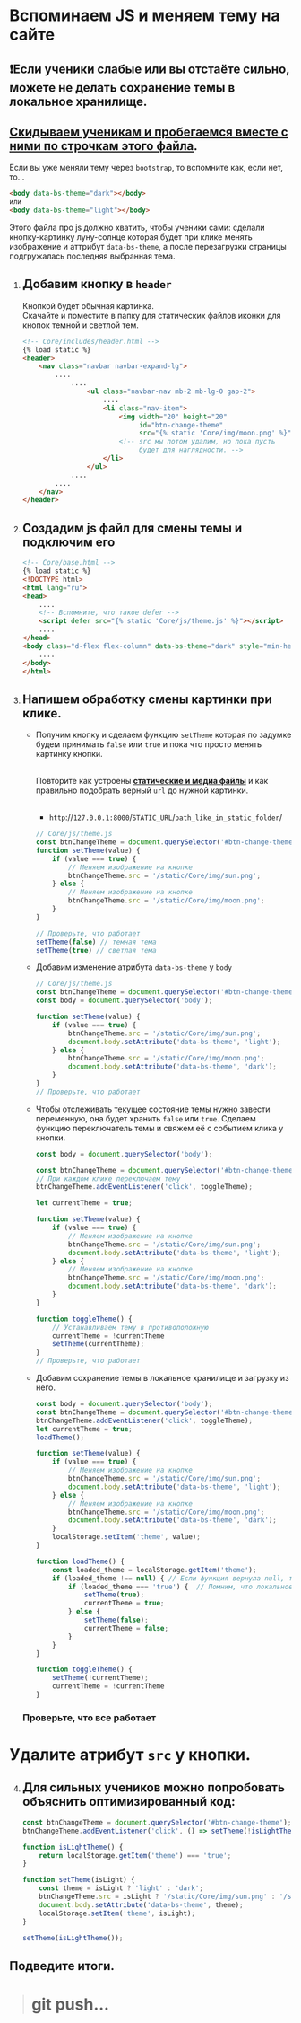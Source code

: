 # Вспоминаем JS и меняем тему на сайте
## ❗️Если ученики слабые или вы отстаёте сильно, можете не делать сохранение темы в локальное хранилище.

## [Скидываем ученикам и пробегаемся вместе с ними по строчкам этого файла](https://github.com/xlartas/it-compot-backend-methods/blob/main/js_lesson_change_theme_cheat_sheet.md).

Если вы уже меняли тему через `bootstrap`, то вспомните как, 
если нет, то...
```html
<body data-bs-theme="dark"></body>
или
<body data-bs-theme="light"></body>
```
Этого файла про js должно хватить, чтобы ученики сами:
сделали кнопку-картинку луну-солнце которая будет
при клике менять изображение и аттрибут `data-bs-theme`,
а после перезагрузки страницы подгружалась последняя 
выбранная тема.

1. ## Добавим кнопку в `header`
    Кнопкой будет обычная картинка.<br>
    Скачайте и поместите в папку для статических файлов иконки 
    для кнопок темной и светлой тем.
    ```html
    <!-- Core/includes/header.html -->
    {% load static %}
    <header>
        <nav class="navbar navbar-expand-lg">
            ....
                ....
                    <ul class="navbar-nav mb-2 mb-lg-0 gap-2">
                        ....
                        <li class="nav-item">
                            <img width="20" height="20"
                                 id="btn-change-theme"
                                 src="{% static 'Core/img/moon.png' %}" alt="theme">
                            <!-- src мы потом удалим, но пока пусть
                                 будет для наглядности. -->
                        </li>
                    </ul>
                ....
            ....
        </nav>
    </header>
    ```
2. ## Создадим js файл для смены темы и подключим его
    ```html
    <!-- Core/base.html -->
    {% load static %}
    <!DOCTYPE html>
    <html lang="ru">
    <head>
        ....
        <!-- Вспомните, что такое defer -->
        <script defer src="{% static 'Core/js/theme.js' %}"></script>
        ....
    </head>
    <body class="d-flex flex-column" data-bs-theme="dark" style="min-height: 100vh;">
        ....
    </body>
    </html>
    ```
3. ## Напишем обработку смены картинки при клике.
    * Получим кнопку и сделаем функцию `setTheme` которая по задумке будем 
      принимать `false` или `true` и пока что просто менять картинку кнопки.<br><br>
      
      Повторите как устроены **[статические и медиа файлы](https://github.com/xlartas/it-compot-backend-methods/blob/main/django-base.md#static--media-files)**
      и как правильно подобрать верный `url` до нужной картинки.<br><br>
      * `http`://`127.0.0.1:8000`/`STATIC_URL`/`path_like_in_static_folder`/
      ```js
      // Core/js/theme.js
      const btnChangeTheme = document.querySelector('#btn-change-theme');
      function setTheme(value) {
          if (value === true) {
              // Меняем изображение на кнопке
              btnChangeTheme.src = '/static/Core/img/sun.png';
          } else {
              // Меняем изображение на кнопке
              btnChangeTheme.src = '/static/Core/img/moon.png';
          }
      }
      ```
      ```js  
      // Проверьте, что работает
      setTheme(false) // темная тема
      setTheme(true) // светлая тема
      ```
    
    * Добавим изменение атрибута `data-bs-theme` у `body`
      ```js
      // Core/js/theme.js
      const btnChangeTheme = document.querySelector('#btn-change-theme');
      const body = document.querySelector('body');
      
      function setTheme(value) {
          if (value === true) {
              btnChangeTheme.src = '/static/Core/img/sun.png';
              document.body.setAttribute('data-bs-theme', 'light');
          } else {
              btnChangeTheme.src = '/static/Core/img/moon.png';
              document.body.setAttribute('data-bs-theme', 'dark');
          }
      }
      // Проверьте, что работает
      ```
    * Чтобы отслеживать текущее состояние темы нужно завести переменную,
      она будет хранить `false` или `true`. Сделаем функцию переключатель темы 
      и свяжем её с событием клика у кнопки.
      ```js
      const body = document.querySelector('body');
      
      const btnChangeTheme = document.querySelector('#btn-change-theme');
      // При каждом клике переключаем тему
      btnChangeTheme.addEventListener('click', toggleTheme);
      
      let currentTheme = true;
      
      function setTheme(value) {
          if (value === true) {
              // Меняем изображение на кнопке
              btnChangeTheme.src = '/static/Core/img/sun.png';
              document.body.setAttribute('data-bs-theme', 'light');
          } else {
              // Меняем изображение на кнопке
              btnChangeTheme.src = '/static/Core/img/moon.png';
              document.body.setAttribute('data-bs-theme', 'dark');
          }
      }
      
      function toggleTheme() {
          // Устанавливаем тему в противоположную
          currentTheme = !currentTheme
          setTheme(currentTheme);
      }
      // Проверьте, что работает
      ```
    * Добавим сохранение темы в локальное хранилище и загрузку из него.
      ```js
      const body = document.querySelector('body');
      const btnChangeTheme = document.querySelector('#btn-change-theme');
      btnChangeTheme.addEventListener('click', toggleTheme);
      let currentTheme = true;
      loadTheme();
      
      function setTheme(value) {
          if (value === true) {
              // Меняем изображение на кнопке
              btnChangeTheme.src = '/static/Core/img/sun.png';
              document.body.setAttribute('data-bs-theme', 'light');
          } else {
              // Меняем изображение на кнопке
              btnChangeTheme.src = '/static/Core/img/moon.png';
              document.body.setAttribute('data-bs-theme', 'dark');
          }
          localStorage.setItem('theme', value);
      }
      
      function loadTheme() {
          const loaded_theme = localStorage.getItem('theme');
          if (loaded_theme !== null) { // Если функция вернула null, то сохраненного значения не существует.
              if (loaded_theme === 'true') {  // Помним, что локальное хранилище сохраняет только строки.
                  setTheme(true);
                  currentTheme = true;
              } else {
                  setTheme(false);
                  currentTheme = false;
              }
          }
      }
      
      function toggleTheme() {
          setTheme(!currentTheme);
          currentTheme = !currentTheme
      }
      ```
    ### Проверьте, что все работает

# Удалите атрибут `src` у кнопки.

4. ## Для сильных учеников можно попробовать объяснить оптимизированный код:
   ```javascript
   const btnChangeTheme = document.querySelector('#btn-change-theme');
   btnChangeTheme.addEventListener('click', () => setTheme(!isLightTheme()));
   
   function isLightTheme() {
       return localStorage.getItem('theme') === 'true';
   }
   
   function setTheme(isLight) {
       const theme = isLight ? 'light' : 'dark';
       btnChangeTheme.src = isLight ? '/static/Core/img/sun.png' : '/static/Core/img/moon.png';
       document.body.setAttribute('data-bs-theme', theme);
       localStorage.setItem('theme', isLight);
   }
   
   setTheme(isLightTheme());
   ```

## Подведите итоги.
># git push...